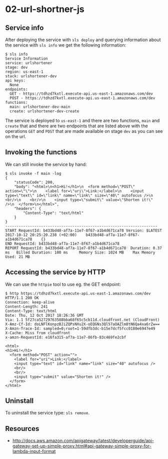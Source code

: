 # 02-url-shortner-js

## Service info
After deploying the service with `sls deploy` and querying information about the service with `sls info` we get the following information:

```
$ sls info
Service Information
service: urlshortener
stage: dev
region: us-east-1
stack: urlshortener-dev
api keys:
  None
endpoints:
  GET - https://tdhzd7kxtl.execute-api.us-east-1.amazonaws.com/dev
  POST - https://tdhzd7kxtl.execute-api.us-east-1.amazonaws.com/dev
functions:
  main: urlshortener-dev-main
  create: urlshortener-dev-create
```

The service is deployed to `us-east-1` and there are two functions, `main` and `create` that and there are two endpoints that are listed above with the operations `GET` and `POST` that are made available on stage `dev` as you can see on the url.

## Invoking the functions
We can still invoke the service by hand:

```
$ sls invoke -f main -log
{
    "statusCode": 200,
    "body": "<html>\n<h1>Hi!</h1>\n  <form method=\"POST\" action=\"\">\n    <label for=\"uri\">Link:</label>\n    <input type=\"text\" id=\"link\" name=\"link\" size=\"40\" autofocus />\n    <br/>\n    <br/>\n    <input type=\"submit\" value=\"Shorten it!\" />\n  </form>\n</html>",
    "headers": {
        "Content-Type": "text/html"
    }
}
--------------------------------------------------------------------
START RequestId: b433bd48-af7a-11e7-8f67-a1b4d671ca78 Version: $LATEST
2017-10-12 20:25:20.238 (+02:00)	b433bd48-af7a-11e7-8f67-a1b4d671ca78	{}
END RequestId: b433bd48-af7a-11e7-8f67-a1b4d671ca78
REPORT RequestId: b433bd48-af7a-11e7-8f67-a1b4d671ca78	Duration: 0.37 ms	Billed Duration: 100 ms 	Memory Size: 1024 MB	Max Memory Used: 21 MB
```

## Accessing the service by HTTP
We can use the `httpie` tool to use eg. the GET endpoint:

```
$ http https://tdhzd7kxtl.execute-api.us-east-1.amazonaws.com/dev
HTTP/1.1 200 OK
Connection: keep-alive
Content-Length: 241
Content-Type: text/html
Date: Thu, 12 Oct 2017 18:26:36 GMT
Via: 1.1 5f27ca52729763588bba68f65c5cb11d.cloudfront.net (CloudFront)
X-Amz-Cf-Id: doLNFlKonpzBJiZQPsNXu2X-oEQGNs3Ql57aOAZlm8tN6Qa4xa6rZw==
X-Amzn-Trace-Id: sampled=0;root=1-59dfb3dc-b15e7dcf5fcc0180e6947e49
X-Cache: Miss from cloudfront
x-amzn-RequestId: e16fa315-af7a-11e7-86fb-83c469fe2cbf

<html>
<h1>Hi!</h1>
  <form method="POST" action="">
    <label for="uri">Link:</label>
    <input type="text" id="link" name="link" size="40" autofocus />
    <br/>
    <br/>
    <input type="submit" value="Shorten it!" />
  </form>
</html>
```

## Uninstall
To uninstall the service type: `sls remove`.

## Resources
- http://docs.aws.amazon.com/apigateway/latest/developerguide/api-gateway-set-up-simple-proxy.html#api-gateway-simple-proxy-for-lambda-input-format

